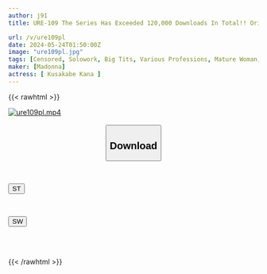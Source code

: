 ```yaml
---
author: j91
title: URE-109 The Series Has Exceeded 120,000 Downloads In Total!! Original Work, Echiyama Yosai A Hot Spring Is Gushing Out! A Sequel Depicting A Plump Bikini FUCK, "A Hot Spring Is Gushing Out, Po~n" & An Original Episode With Live Action Only Have Also Been Added!! Kusakabe Kana

url: /v/ure109pl
date: 2024-05-24T01:50:00Z
image: "ure109pl.jpg"
tags: [Censored, Solowork, Big Tits, Various Professions, Mature Woman, Original Collaboration, Bath	]
maker: [Madonna]
actress: [ Kusakabe Kana ]
---
```



{{< rawhtml >}}

<div class="video" data-videoid="vpZkKxa6WRI4vGO">
    <a href="javascript:;">
        <img src="/v/ure109pl/ure109pl.jpg" width="WIDTH" height="HEIGHT" alt="ure109pl.mp4" loading="lazy">
    </a>
</div>

<script type="text/javascript" src="https://j91.asia/asset/on-demand-st.js"></script>

<br>
  <link rel="stylesheet" href="https://j91.asia/asset/bs5.css">
  
  <center>
  <button class="btn btn-primary" type="button" data-bs-toggle="collapse" data-bs-target=".multi-collapse" aria-expanded="false" aria-controls="multiCollapseExample1 multiCollapseExample2"><h2>Download</h2></button></center>
</p>
<div class="row">
  <div class="col">
    <div class="collapse multi-collapse" id="multiCollapseExample1">
      <div class="card card-body">
	      	      <br>
<div class="buttons">  
<p><a href="/v/ure109pl/st.html" target="_blank"><button class="btn-hover color-3"><i class="fa fa-download"></i> ST</button></a></p></div>
    </div>
  </div>
</div>
  <div class="col">
    <div class="collapse multi-collapse" id="multiCollapseExample2">
      <div class="card card-body">
	      <br>
<div class="buttons">
<p><a href="/v/ure109pl/sw.html" target="_blank"><button class="btn-hover color-2"><i class="fa fa-download"></i> SW</button></a></p></div>
<br><br>
      </div>
    </div>
  </div>
</div>

{{< /rawhtml >}}
